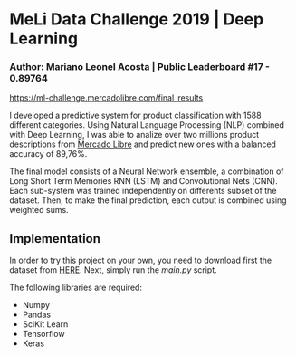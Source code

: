 # MeLi Data Challenge 2019 | Deep Learning

### Author: Mariano Leonel Acosta | Public Leaderboard #17 - 0.89764
https://ml-challenge.mercadolibre.com/final_results

I developed a predictive system for product classification with 1588 different categories. Using Natural Language Processing (NLP) combined with Deep Learning, I was able to analize over two millions product descriptions from [Mercado Libre](http:///wwww.mercadolibre.com.ar) and predict new ones with a balanced accuracy of 89,76%. 

The final model consists of a Neural Network ensemble, a combination of Long Short Term Memories RNN (LSTM) and Convolutional Nets (CNN). Each sub-system was trained independently on differents subset of the dataset. Then, to make the final prediction, each output is combined using weighted sums.  

## Implementation
In order to try this project on your own, you need to download first the dataset from [HERE](https://ml-challenge.mercadolibre.com/downloads). Next, simply run the *main.py* script. 

The following libraries are required:

* Numpy
* Pandas
* SciKit Learn
* Tensorflow
* Keras
